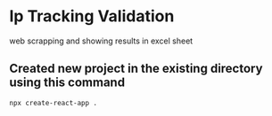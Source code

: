 # Ip Tracking Validation
web scrapping and showing results in excel sheet

## Created new project in the existing directory using this command
```
npx create-react-app .
```
